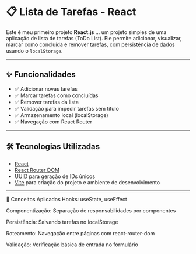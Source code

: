 # 📋 Lista de Tarefas - React

Este é meu primeiro projeto **React.js** ... um projeto simples de uma aplicação de lista de tarefas (ToDo List). Ele permite adicionar, visualizar, marcar como concluída e remover tarefas, com persistência de dados usando o `localStorage`.

---

## ✨ Funcionalidades

- ✅ Adicionar novas tarefas
- ✅ Marcar tarefas como concluídas
- ✅ Remover tarefas da lista
- ✅ Validação para impedir tarefas sem título
- ✅ Armazenamento local (localStorage)
- ✅ Navegação com React Router

---

## 🛠 Tecnologias Utilizadas

- [React](https://reactjs.org/)
- [React Router DOM](https://reactrouter.com/)
- [UUID](https://www.npmjs.com/package/uuid) para geração de IDs únicos
- [Vite](https://vitejs.dev/) para criação do projeto e ambiente de desenvolvimento

---

🧠 Conceitos Aplicados
Hooks: useState, useEffect

Componentização: Separação de responsabilidades por componentes

Persistência: Salvando tarefas no localStorage

Roteamento: Navegação entre páginas com react-router-dom

Validação: Verificação básica de entrada no formulário

